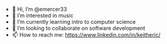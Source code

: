 - 👋 Hi, I’m @emercer33
- 👀 I’m interested in music
- 🌱 I’m currently learning intro to computer science
- 💞️ I’m looking to collaborate on software development
- 📫 How to reach me: https://www.linkedin.com/in/keitheric/

<!---
emercer33/emercer33 is a ✨ special ✨ repository because its `README.md` (this file) appears on your GitHub profile.
You can click the Preview link to take a look at your changes.
--->
